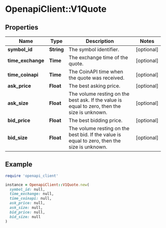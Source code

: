 # OpenapiClient::V1Quote

## Properties

| Name | Type | Description | Notes |
| ---- | ---- | ----------- | ----- |
| **symbol_id** | **String** | The symbol identifier. | [optional] |
| **time_exchange** | **Time** | The exchange time of the quote. | [optional] |
| **time_coinapi** | **Time** | The CoinAPI time when the quote was received. | [optional] |
| **ask_price** | **Float** | The best asking price. | [optional] |
| **ask_size** | **Float** | The volume resting on the best ask. If the value is equal to zero, then the size is unknown. | [optional] |
| **bid_price** | **Float** | The best bidding price. | [optional] |
| **bid_size** | **Float** | The volume resting on the best bid. If the value is equal to zero, then the size is unknown. | [optional] |

## Example

```ruby
require 'openapi_client'

instance = OpenapiClient::V1Quote.new(
  symbol_id: null,
  time_exchange: null,
  time_coinapi: null,
  ask_price: null,
  ask_size: null,
  bid_price: null,
  bid_size: null
)
```

